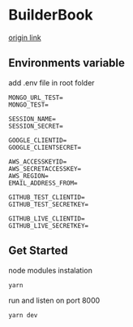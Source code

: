 # BuilderBook

[origin link](https://builderbook.org/)

## Environments variable

add .env file in root folder

```
MONGO_URL_TEST=
MONGO_TEST=

SESSION_NAME=
SESSION_SECRET=

GOOGLE_CLIENTID=
GOOGLE_CLIENTSECRET=

AWS_ACCESSKEYID=
AWS_SECRETACCESSKEY=
AWS_REGION=
EMAIL_ADDRESS_FROM=

GITHUB_TEST_CLIENTID=
GITHUB_TEST_SECRETKEY=

GITHUB_LIVE_CLIENTID=
GITHUB_LIVE_SECRETKEY=

```

## Get Started

node modules instalation

```
yarn
```

run and listen on port 8000

```
yarn dev
```
